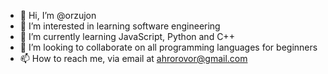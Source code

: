 - 👋 Hi, I’m @orzujon
- 👀 I’m interested in learning software engineering
- 🌱 I’m currently learning JavaScript, Python and C++ 
- 💞️ I’m looking to collaborate on all programming languages for beginners 
- 📫 How to reach me, via email at ahrorovor@gmail.com

<!---
orzujon/orzujon is a ✨ special ✨ repository because its `README.md` (this file) appears on your GitHub profile.
You can click the Preview link to take a look at your changes.
--->
